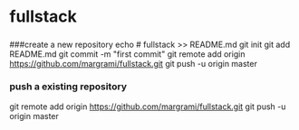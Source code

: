#####
# fullstack
#####

###create a new repository
echo # fullstack >> README.md
git init
git add README.md
git commit -m "first commit"
git remote add origin https://github.com/margrami/fullstack.git
git push -u origin master

### push a existing repository
git remote add origin https://github.com/margrami/fullstack.git
git push -u origin master

